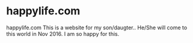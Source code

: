 # happylife.com
happylife.com
This is a website for my son/daugter..
He/She will come to this world in Nov 2016.
I am so happy for this.
